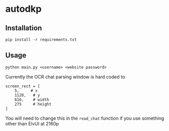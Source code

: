 # autodkp

## Installation
`pip install -r requirements.txt`

## Usage
`python main.py <username> <website password>`

Currently the OCR chat parsing window is hard coded to 
```
screen_rect = [
    5,     # x
    1128,   # y
    616,    # width
    275     # height
]
```

You will need to change this in the `read_chat` function if you use something other than ElvUI at 2160p